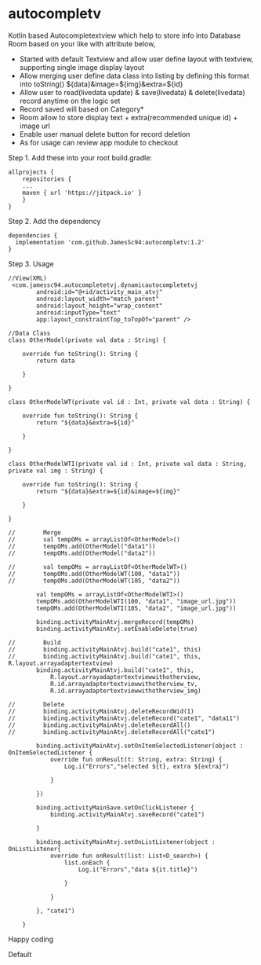 # autocompletv

Kotlin based Autocompletextview which help to store info into Database Room based on your like with attribute below,
- Started with default Textview and allow user define layout with textview, supporting single image display layout
- Allow merging user define data class into listing by defining this format into toString() ${data}&image=${img}&extra=${id}
- Allow user to read(livedata update) & save(livedata) & delete(livedata) record anytime on the logic set
- Record saved will based on Category* 
- Room allow to store display text + extra(recommended unique id) + image url
- Enable user manual delete button for record deletion
- As for usage can review app module to checkout


Step 1. Add these into your root build.gradle:
```
allprojects {
    repositories {
	...
	maven { url 'https://jitpack.io' }
    }
}
```

Step 2. Add the dependency
```
dependencies {
  implementation 'com.github.JamesSc94:autocompletv:1.2'
}
```

Step 3. Usage
```
//View(XML)
 <com.jamessc94.autocompletetvj.dynamicautocompletetvj
        android:id="@+id/activity_main_atvj"
        android:layout_width="match_parent"
        android:layout_height="wrap_content"
        android:inputType="text"
        app:layout_constraintTop_toTopOf="parent" />

//Data Class        
class OtherModel(private val data : String) {

    override fun toString(): String {
        return data

    }

}

class OtherModelWT(private val id : Int, private val data : String) {

    override fun toString(): String {
        return "${data}&extra=${id}"

    }

}

class OtherModelWTI(private val id : Int, private val data : String, private val img : String) {

    override fun toString(): String {
        return "${data}&extra=${id}&image=${img}"

    }

}        
        
//        Merge
//        val tempOMs = arrayListOf<OtherModel>()
//        tempOMs.add(OtherModel("data1"))
//        tempOMs.add(OtherModel("data2"))

//        val tempOMs = arrayListOf<OtherModelWT>()
//        tempOMs.add(OtherModelWT(100, "data1"))
//        tempOMs.add(OtherModelWT(105, "data2"))

        val tempOMs = arrayListOf<OtherModelWTI>()
        tempOMs.add(OtherModelWTI(100, "data1", "image_url.jpg"))
        tempOMs.add(OtherModelWTI(105, "data2", "image_url.jpg"))

        binding.activityMainAtvj.mergeRecord(tempOMs)
        binding.activityMainAtvj.setEnableDelete(true)

//        Build
//        binding.activityMainAtvj.build("cate1", this)
//        binding.activityMainAtvj.build("cate1", this, R.layout.arrayadaptertextview)
        binding.activityMainAtvj.build("cate1", this,
            R.layout.arrayadaptertextviewwithotherview,
            R.id.arrayadaptertextviewwithotherview_tv,
            R.id.arrayadaptertextviewwithotherview_img)

//        Delete
//        binding.activityMainAtvj.deleteRecordWid(1)
//        binding.activityMainAtvj.deleteRecord("cate1", "data11")
//        binding.activityMainAtvj.deleteRecordAll()
//        binding.activityMainAtvj.deleteRecordAll("cate1")

        binding.activityMainAtvj.setOnItemSelectedListener(object : OnItemSelectedListener {
            override fun onResult(t: String, extra: String) {
                Log.i("Errors","selected ${t}, extra ${extra}")

            }

        })

        binding.activityMainSave.setOnClickListener {
            binding.activityMainAtvj.saveRecord("cate1")

        }

        binding.activityMainAtvj.setOnListListener(object : OnListListener{
            override fun onResult(list: List<D_search>) {
                list.onEach {
                    Log.i("Errors","data ${it.title}")

                }

            }

        }, "cate1")

    }
```

Happy coding

Default
